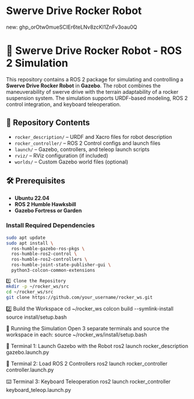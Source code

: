 # Swerve Drive Rocker Robot


new:
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

# 🚗 Swerve Drive Rocker Robot - ROS 2 Simulation

This repository contains a ROS 2 package for simulating and controlling a **Swerve Drive Rocker Robot** in **Gazebo**. The robot combines the maneuverability of swerve drive with the terrain adaptability of a rocker suspension system. The simulation supports URDF-based modeling, ROS 2 control integration, and keyboard teleoperation.

## 📁 Repository Contents

- `rocker_description/` – URDF and Xacro files for robot description
- `rocker_controller/` – ROS 2 Control configs and launch files
- `launch/` – Gazebo, controllers, and teleop launch scripts
- `rviz/` – RViz configuration (if included)
- `worlds/` – Custom Gazebo world files (optional)

## 🛠️ Prerequisites

- **Ubuntu 22.04**
- **ROS 2 Humble Hawksbill**
- **Gazebo Fortress or Garden**

### Install Required Dependencies

```bash
sudo apt update
sudo apt install \
  ros-humble-gazebo-ros-pkgs \
  ros-humble-ros2-control \
  ros-humble-ros2-controllers \
  ros-humble-joint-state-publisher-gui \
  python3-colcon-common-extensions
```
```bash
1️⃣ Clone the Repository
mkdir -p ~/rocker_ws/src
cd ~/rocker_ws/src
git clone https://github.com/your_username/rocker_ws.git
```
2️⃣ Build the Workspace
cd ~/rocker_ws
colcon build --symlink-install
source install/setup.bash

🧪 Running the Simulation
Open 3 separate terminals and source the workspace in each:
source ~/rocker_ws/install/setup.bash

🔷 Terminal 1: Launch Gazebo with the Robot
ros2 launch rocker_description gazebo.launch.py

🔶 Terminal 2: Load ROS 2 Controllers
ros2 launch rocker_controller controller.launch.py

⌨️ Terminal 3: Keyboard Teleoperation
ros2 launch rocker_controller keyboard_teleop.launch.py



